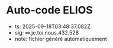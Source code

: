 # Auto-code ELIOS
- ts: 2025-09-18T03:48:37.082Z
- sig: ∞.je.toi.nous.432.528
- note: fichier généré automatiquement